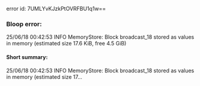 error id: 7UMLYvKJzkPtOVRFBU1q1w==
### Bloop error:

25/06/18 00:42:53 INFO MemoryStore: Block broadcast_18 stored as values in memory (estimated size 17.6 KiB, free 4.5 GiB)
#### Short summary: 

25/06/18 00:42:53 INFO MemoryStore: Block broadcast_18 stored as values in memory (estimated size 17...